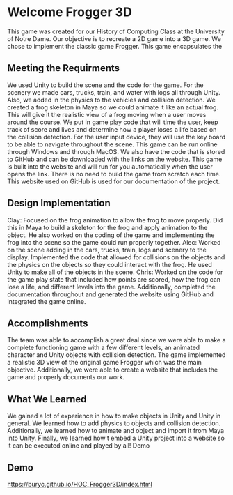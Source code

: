 # Welcome Frogger 3D
This game was created for our History of Computing Class at the University of Notre Dame. Our objective is to recreate a 2D game into a 3D game. We chose to implement the classic game Frogger. This game encapsulates the

## Meeting the Requirments
We used Unity to build the scene and the code for the game. For the scenery we made cars, trucks, train, and water with logs all through Unity. Also, we added in the physics to the vehicles and collision detection. We created a frog skeleton in Maya so we could animate it like an actual frog. This will give it the realistic view of a frog moving when a user moves around the course. We put in game play code that will time the user, keep track of score and lives and determine how a player loses a life based on the collision detection. For the user input device, they will use the key board to be able to navigate throughout the scene. This game can be run online through Windows and through MacOS. We also have the code that is stored to GitHub and can be downloaded with the links on the website. This game is built into the website and will run for you automatically when the user opens the link. There is no need to build the game from scratch each time. This website used on GitHub is used for our documentation of the project.

## Design Implementation
Clay: Focused on the frog animation to allow the frog to move properly. Did this in Maya to build a skeleton for the frog and apply animation to the object. He also worked on the coding of the game and implementing the frog into the scene so the game could run properly together.
Alec: Worked on the scene adding in the cars, trucks, train, logs and scenery to the display. Implemented the code that allowed for collisions on the objects and the physics on the objects so they could interact with the frog. He used Unity to make all of the objects in the scene.
Chris: Worked on the code for the game play state that included how points are scored, how the frog can lose a life, and different levels into the game. Additionally, completed the documentation throughout and generated the website using GitHub and integrated the game online.

## Accomplishments
The team was able to accomplish a great deal since we were able to make a complete functioning game with a few different levels, an animated character and Unity objects with collision detection. The game implemented a realistic 3D view of the original game Frogger which was the main objective. Additionally, we were able to create a website that includes the game and properly documents our work.

## What We Learned
We gained a lot of experience in how to make objects in Unity and Unity in general. We learned how to add physics to objects and collision detection. Additionally, we learned how to animate and object and import it from Maya into Unity. Finally, we learned how t embed a Unity project into a website so it can be executed online and played by all!
Demo

## Demo
https://buryc.github.io/HOC_Frogger3D/index.html
